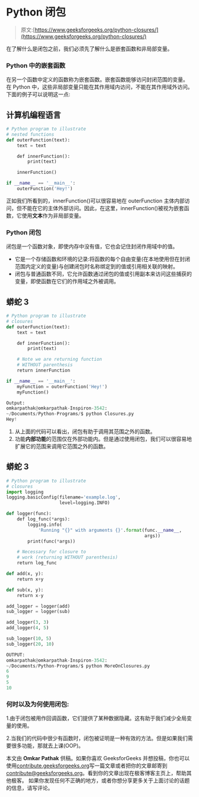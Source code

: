 # Python 闭包

> 原文:[https://www.geeksforgeeks.org/python-closures/](https://www.geeksforgeeks.org/python-closures/)

在了解什么是闭包之前，我们必须先了解什么是嵌套函数和非局部变量。

### **Python 中的嵌套函数**

在另一个函数中定义的函数称为嵌套函数。嵌套函数能够访问封闭范围的变量。
在 Python 中，这些非局部变量只能在其作用域内访问，不能在其作用域外访问。下面的例子可以说明这一点:

## 计算机编程语言

```py
# Python program to illustrate
# nested functions
def outerFunction(text):
    text = text

    def innerFunction():
        print(text)

    innerFunction()

if __name__ == '__main__':
    outerFunction('Hey!')
```

正如我们所看到的，innerFunction()可以很容易地在 outerFunction 主体内部访问，但不能在它的主体外部访问。因此，在这里，innerFunction()被视为嵌套函数，它使用**文本**作为非局部变量。

### **Python 闭包**

闭包是一个函数对象，即使内存中没有值，它也会记住封闭作用域中的值。

*   它是一个存储函数和环境的记录:将函数的每个自由变量(在本地使用但在封闭范围内定义的变量)与创建闭包时名称绑定到的值或引用相关联的映射。
*   闭包与普通函数不同，它允许函数通过闭包的值或引用副本来访问这些捕获的变量，即使函数在它们的作用域之外被调用。

## 蟒蛇 3

```py
# Python program to illustrate
# closures
def outerFunction(text):
    text = text

    def innerFunction():
        print(text)

    # Note we are returning function
    # WITHOUT parenthesis
    return innerFunction 

if __name__ == '__main__':
    myFunction = outerFunction('Hey!')
    myFunction()
```

```py
Output:
omkarpathak@omkarpathak-Inspiron-3542:
~/Documents/Python-Programs/$ python Closures.py 
Hey!
```

1.  从上面的代码可以看出，闭包有助于调用其范围之外的函数。
2.  功能**内部功能**的范围仅在外部功能内。但是通过使用闭包，我们可以很容易地扩展它的范围来调用它范围之外的函数。

## 蟒蛇 3

```py
# Python program to illustrate
# closures
import logging
logging.basicConfig(filename='example.log',
                    level=logging.INFO)

def logger(func):
    def log_func(*args):
        logging.info(
            'Running "{}" with arguments {}'.format(func.__name__,
                                                    args))
        print(func(*args))

    # Necessary for closure to
    # work (returning WITHOUT parenthesis)
    return log_func            

def add(x, y):
    return x+y

def sub(x, y):
    return x-y

add_logger = logger(add)
sub_logger = logger(sub)

add_logger(3, 3)
add_logger(4, 5)

sub_logger(10, 5)
sub_logger(20, 10)
```

```py
OUTPUT:
omkarpathak@omkarpathak-Inspiron-3542:
~/Documents/Python-Programs/$ python MoreOnClosures.py 
6
9
5
10
```

### **何时以及为何使用闭包:**

1.由于闭包被用作回调函数，它们提供了某种数据隐藏。这有助于我们减少全局变量的使用。

2.当我们的代码中很少有函数时，闭包被证明是一种有效的方法。但是如果我们需要很多功能，那就去上课(OOP)。

本文由 **Omkar Pathak** 供稿。如果你喜欢 GeeksforGeeks 并想投稿，你也可以使用[contribute.geeksforgeeks.org](http://contribute.geeksforgeeks.org)写一篇文章或者把你的文章邮寄到 contribute@geeksforgeeks.org。看到你的文章出现在极客博客主页上，帮助其他极客。
如果你发现任何不正确的地方，或者你想分享更多关于上面讨论的话题的信息，请写评论。